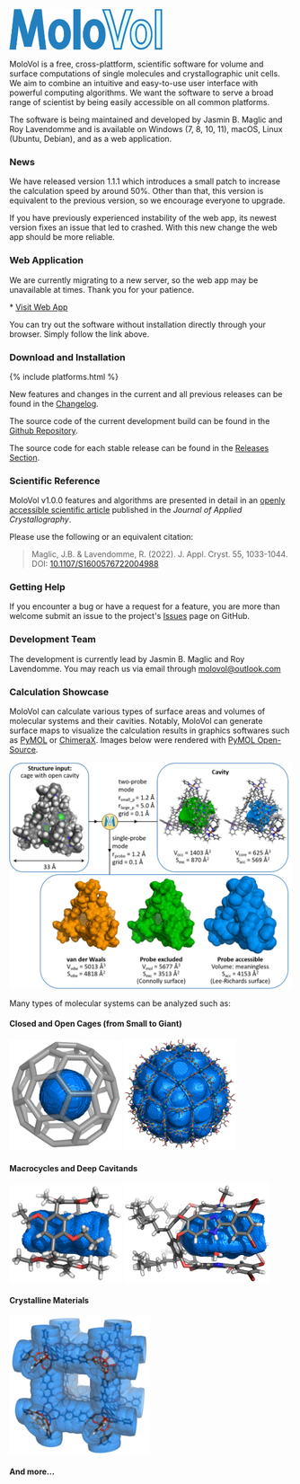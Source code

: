 ---
---

<img class="title" src="/docs/assets/images/wordmark.png" alt="MoloVol wordmark" height="72">

MoloVol is a free, cross-plattform, scientific software for volume and surface 
computations of single molecules and crystallographic unit cells. We aim to 
combine an intuitive and easy-to-use user interface with powerful computing 
algorithms. We want the software to serve a broad range of scientist by being 
easily accessible on all common platforms.

The software is being maintained and developed by Jasmin B. Maglic and Roy Lavendomme
and is available on Windows (7, 8, 10, 11), macOS, Linux (Ubuntu, Debian), and as a web application.

### News

We have released version 1.1.1 which introduces a small patch to increase the calculation
speed by around 50%. Other than that, this version is equivalent to the previous version,
so we encourage everyone to upgrade.

If you have previously experienced instability of the web app, its newest version fixes an
issue that led to crashed. With this new change the web app should be more reliable.

### Web Application

We are currently migrating to a new server, so the web app may be unavailable at times. Thank
you for your patience.

<div class="button link" markdown="1">
* <a class="buttons" 
    href="https://app.molovol.com">
    Visit Web App
  </a>
</div>

You can try out the software without installation directly through your browser.
Simply follow the link above.

### Download and Installation

{% include platforms.html %}

New features and changes in the current and all previous releases can be 
found in the [Changelog](https://github.com/molovol/MoloVol/blob/master/CHANGELOG.md).

The source code of the current development build can be found in the 
[Github Repository](https://github.com/molovol/MoloVol).

The source code for each stable release can be found in the
[Releases Section](https://github.com/molovol/MoloVol/releases).

### Scientific Reference
MoloVol v1.0.0 features and algorithms are presented in detail in an 
[openly accessible scientific article](https://doi.org/10.1107/S1600576722004988) 
published in the *Journal of Applied Crystallography*.

Please use the following or an equivalent citation:

> Maglic, J.B. & Lavendomme, R. (2022). J. Appl. Cryst. 55, 1033-1044.\
> DOI: [10.1107/S1600576722004988](https://doi.org/10.1107/S1600576722004988)

### Getting Help
If you encounter a bug or have a request for a feature, you are more than welcome 
submit an issue to the project's [Issues](https://github.com/jmaglic/MoloVol/issues) page on GitHub.

### Development Team
The development is currently lead by Jasmin B. Maglic and Roy Lavendomme. 
You may reach us via email through [molovol@outlook.com](mailto:molovol@outlook.com)

### Calculation Showcase
MoloVol can calculate various types of surface areas and volumes of molecular systems and their
cavities. Notably, MoloVol can generate surface maps to visualize the calculation results in graphics
softwares such as [PyMOL](https://pymol.org/2/) or [ChimeraX](https://www.cgl.ucsf.edu/chimerax/).
Images below were rendered with [PyMOL Open-Source](https://github.com/schrodinger/pymol-open-source).

<img src="/docs/assets/images/MoloVol_outputs_tr.png" width="600" style="horizontal-align:middle">

Many types of molecular systems can be analyzed such as:

#### Closed and Open Cages (from Small to Giant)
  <img src="/docs/assets/images/C60_Sexc_tr.png" width="200">
  <img src="/docs/assets/images/M48L96_tr.png" width="200">

#### Macrocycles and Deep Cavitands
  <img src="/docs/assets/images/pillar_tr.png" width="200">
  <img src="/docs/assets/images/deep_cavitand_tr.png" width="260">

#### Crystalline Materials
  <img src="/docs/assets/images/IRMOF-10_tr.png" width="250">

#### And more...
